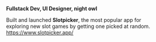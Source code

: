 **Fullstack Dev, UI Designer, night owl**

Built and launched **Slotpicker**, the most popular app for<br>
exploring new slot games by getting one picked at random.<br>
https://www.slotpicker.app/
